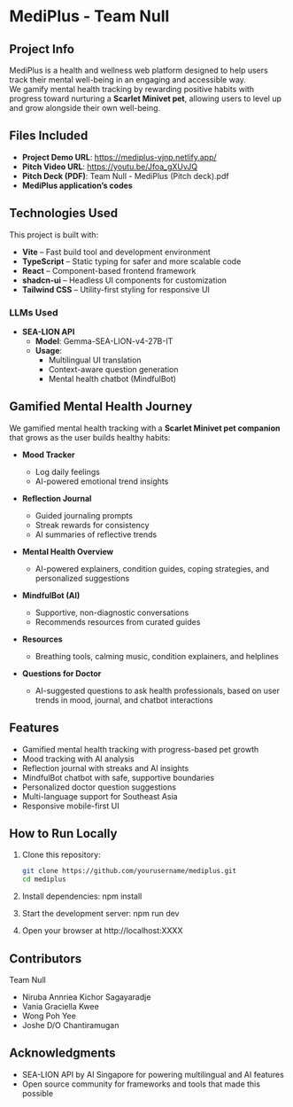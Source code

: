 # MediPlus - Team Null

## Project Info
MediPlus is a health and wellness web platform designed to help users track their mental well-being in an engaging and accessible way.  
We gamify mental health tracking by rewarding positive habits with progress toward nurturing a **Scarlet Minivet pet**, allowing users to level up and grow alongside their own well-being.  

## Files Included
- **Project Demo URL**: https://mediplus-vjnp.netlify.app/ 
- **Pitch Video URL**: https://youtu.be/Jfoa_gXUvJQ  
- **Pitch Deck (PDF)**: Team Null - MediPlus (Pitch deck).pdf
- **MediPlus application’s codes**

## Technologies Used
This project is built with:  
- **Vite** – Fast build tool and development environment  
- **TypeScript** – Static typing for safer and more scalable code  
- **React** – Component-based frontend framework  
- **shadcn-ui** – Headless UI components for customization  
- **Tailwind CSS** – Utility-first styling for responsive UI  

### LLMs Used
- **SEA-LION API**  
  - **Model**: Gemma-SEA-LION-v4-27B-IT  
  - **Usage**:  
    - Multilingual UI translation  
    - Context-aware question generation  
    - Mental health chatbot (MindfulBot)  

## Gamified Mental Health Journey
We gamified mental health tracking with a **Scarlet Minivet pet companion** that grows as the user builds healthy habits:  

- **Mood Tracker**  
  - Log daily feelings  
  - AI-powered emotional trend insights  

- **Reflection Journal**  
  - Guided journaling prompts  
  - Streak rewards for consistency  
  - AI summaries of reflective trends  

- **Mental Health Overview**  
  - AI-powered explainers, condition guides, coping strategies, and personalized suggestions  

- **MindfulBot (AI)**  
  - Supportive, non-diagnostic conversations  
  - Recommends resources from curated guides  

- **Resources**  
  - Breathing tools, calming music, condition explainers, and helplines  

- **Questions for Doctor**  
  - AI-suggested questions to ask health professionals, based on user trends in mood, journal, and chatbot interactions  

## Features
- Gamified mental health tracking with progress-based pet growth  
- Mood tracking with AI analysis  
- Reflection journal with streaks and AI insights  
- MindfulBot chatbot with safe, supportive boundaries  
- Personalized doctor question suggestions  
- Multi-language support for Southeast Asia  
- Responsive mobile-first UI  

## How to Run Locally
1. Clone this repository:
   ```bash
   git clone https://github.com/yourusername/mediplus.git
   cd mediplus

2. Install dependencies:
    npm install

3. Start the development server:
    npm run dev

4. Open your browser at http://localhost:XXXX

## Contributors
Team Null
- Niruba  Annriea Kichor Sagayaradje
- Vania Graciella Kwee
- Wong Poh Yee
- Joshe D/O Chantiramugan

## Acknowledgments

- SEA-LION API by AI Singapore for powering multilingual and AI features
- Open source community for frameworks and tools that made this possible
